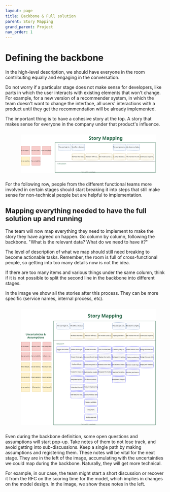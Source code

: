 ```yaml
---
layout: page
title: Backbone & Full solution
parent: Story Mapping
grand_parent: Project
nav_order: 1
---
```


# Defining the backbone

In the high-level description, we should have everyone in the room contributing equally and engaging in the conversation.

Do not worry if a particular stage does not make sense for developers, like parts in which the user interacts with existing elements that won't change. For example, for a new version of a recommender system, in which the team doesn't want to change the interface, all users' interactions with a product until they get the recommendation will be already implemented.

The important thing is to have a cohesive story at the top. A story that makes sense for everyone in the company under that product's influence.

<div align="center">
<figure>
	<a href="../../images/project/backbone.svg" name="Backbone">
		<img  style="width:650px;margin:10px" src="../../images/project/Backbone.svg"/>
	</a>
		<!-- <figcaption>Putting together the many common terms for these two stages</figcaption> -->
</figure>
</div>

For the following row, people from the different functional teams more involved in certain stages should start breaking it into steps that still make sense for non-technical people but are helpful to implementation.

## Mapping everything needed to have the full solution up and running


The team will now map everything they need to implement to make the story they have agreed on happen. Go column by column, following the backbone. "What is the relevant data? What do we need to have it?"

The level of description of what we map should still need breaking to become actionable tasks. Remember, the room is full of cross-functional people, so getting into too many details now is not the idea.

If there are too many items and various things under the same column, think if it is not possible to split the second line in the backbone into different stages.

In the image we show all the stories after this process. They can be more specific (service names, internal process, etc). 

<div align="center">
<figure>
	<a href="../../images/project/complete-solution.svg" name="Complete solution">
		<img  style="width:650px;margin:10px" src="../../images/project/complete-solution.svg"/>
	</a>
		<!-- <figcaption>Putting together the many common terms for these two stages</figcaption> -->
</figure>
</div>



Even during the backbone definition, some open questions and assumptions will start pop-up. Take notes of them to not lose track, and avoid getting into sub-discussions. Keep a single path by making assumptions and registering them. These notes will be vital for the next stage. They are in the left of the image, accumulating with the uncertainties we could map during the backbone. Naturally, they will get more technical.

For example, in our case, the team might start a short discussion or recover it from the RFC on the scoring time for the model, which implies in changes on the model design. In the image, we show these notes in the left. 

